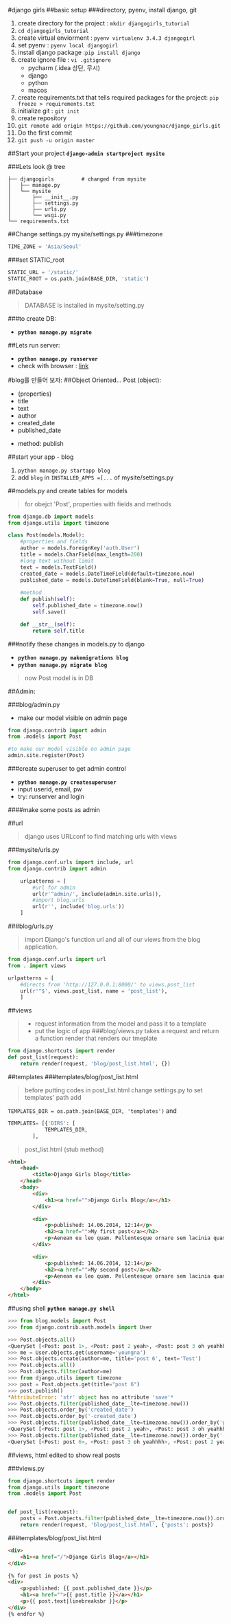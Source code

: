#django girls
##basic setup
###directory, pyenv, install django, git
1. create directory for the project : `mkdir djangogirls_tutorial`
2. `cd djangogirls_tutorial`
3. create virtual enviorment : `pyenv virtualenv 3.4.3 djangogirl`
4. set pyenv : `pyenv local djangogirl`
5. install django package :`pip install django`
6. create ignore file : `vi .gitignore`
	- pycharm (.idea 상단, 무시)
	- django
	- python
	- macos
7. create requirements.txt that tells required packages for the project: `pip freeze > requirements.txt`
8. initialize git : `git init`
9. create repository
10. `git remote add origin https://github.com/youngnac/django_girls.git`
11. Do the first commit
12. `git push -u origin master`

##Start your project
**`django-admin startproject mysite`**

###Lets look @ tree
```
├── djangogirls			# changed from mysite
│   ├── manage.py
│   └── mysite
│       ├── __init__.py
│       ├── settings.py
│       ├── urls.py
│       └── wsgi.py
└── requirements.txt
```

##Change settings.py
mysite/settings.py
###timezone
```python
TIME_ZONE = 'Asia/Seoul'
```
###set STATIC_root
```python
STATIC_URL = '/static/'
STATIC_ROOT = os.path.join(BASE_DIR, 'static')
```
##Database
>DATABASE is installed in mysite/setting.py 

###to create DB:
- **`python manage.py migrate`**

##Lets run server:
- **`python manage.py runserver`**
- check with browser : [link](http://127.0.0.1:8000/)

#blog를 만들어 보자:
##Object Oriented...
Post (object): 

- (properties)
- title
- text
- author
- created_date
- published_date

* method: publish

##start your app - blog
1. `python manage.py startapp blog`
2. add `blog` in `INSTALLED_APPS =[...` of mysite/settings.py 

##models.py and create tables for models
> for obejct 'Post', properties with fields and methods 

```python
from django.db import models
from django.utils import timezone

class Post(models.Model):
    #properties and fields
    author = models.ForeignKey('auth.User')
    title = models.CharField(max_length=200)
    #long text without limit
    text = models.TextField()
    created_date = models.DateTimeField(default=timezone.now)
    published_date = models.DateTimeField(blank=True, null=True)
   
    #method
    def publish(self):
        self.published_date = timezone.now()
        self.save()

    def __str__(self):
        return self.title
```

###notify these changes in models.py to django
- **`python manage.py makemigrations blog`**
- **`python manage.py migrate blog`**
> now Post model is in DB

##Admin:

###blog/admin.py
- make our model visible on admin page

```python
from django.contrib import admin
from .models import Post

#to make our model visible on admin page
admin.site.register(Post)
```
###create superuser to get admin control
- **`python manage.py createsuperuser`**
- input userid, email, pw
- try: runserver and login 

####make some posts as admin

##url
>django uses URLconf to find matching urls with views 

###mysite/urls.py

```python
from django.conf.urls import include, url
from django.contrib import admin

    urlpatterns = [
        #url for admin 
        url(r'^admin/', include(admin.site.urls)),
        #import blog.urls
        url(r'', include('blog.urls'))
    ]
```

###blog/urls.py
> import Django's function url and all of our views from the blog application.

```python
from django.conf.urls import url
from . import views

urlpatterns = [
	#directs from 'http://127.0.0.1:8000/' to views.post_list
    url(r'^$', views.post_list, name = 'post_list'),
	]
```

##views
>- request information from the model and pass it to a template
>- put the logic of app
###blog/views.py
> takes a request and return a function render that renders our tmeplate

```python 
from django.shortcuts import render
def post_list(request):
    return render(request, 'blog/post_list.html', {})
```

##templates 
###templates/blog/post_list.html
>before putting codes in post_list.html
>change settings.py to set templates' path
>add 

`TEMPLATES_DIR = os.path.join(BASE_DIR, 'templates')` and 
```python
TEMPLATES= [{'DIRS': [
            TEMPLATES_DIR,
        ],
```

>post_list.html (stub method)

```html
<html>
    <head>
        <title>Django Girls blog</title>
    </head>
    <body>
        <div>
            <h1><a href="">Django Girls Blog</a></h1>
        </div>

        <div>
            <p>published: 14.06.2014, 12:14</p>
            <h2><a href="">My first post</a></h2>
            <p>Aenean eu leo quam. Pellentesque ornare sem lacinia quam venenatis vestibulum. Donec id elit non mi porta gravida at eget metus. Fusce dapibus, tellus ac cursus commodo, tortor mauris condimentum nibh, ut fermentum massa justo sit amet risus.</p>
        </div>

        <div>
            <p>published: 14.06.2014, 12:14</p>
            <h2><a href="">My second post</a></h2>
            <p>Aenean eu leo quam. Pellentesque ornare sem lacinia quam venenatis vestibulum. Donec id elit non mi porta gravida at eget metus. Fusce dapibus, tellus ac cursus commodo, tortor mauris condimentum nibh, ut f.</p>
        </div>
    </body>
</html>
```

##using shell
**`python manage.py shell`**

```python
>>> from blog.models import Post
>>> from django.contrib.auth.models import User

>>> Post.objects.all()
<QuerySet [<Post: post 1>, <Post: post 2 yeah>, <Post: post 3 oh yeahhhh>]>
>>> me = User.objects.get(username='youngna')
>>> Post.objects.create(author=me, title='post 6', text='Test')
>>> Post.objects.all()
>>> Post.objects.filter(author=me)
>>> from django.utils import timezone
>>> post = Post.objects.get(title="post 6")
>>> post.publish()
*AttributeError: 'str' object has no attribute 'save'*
>>> Post.objects.filter(published_date__lte=timezone.now())
>>> Post.objects.order_by('created_date')
>>> Post.objects.order_by('-created_date')
>>> Post.objects.filter(published_date__lte=timezone.now()).order_by('published_date')
<QuerySet [<Post: post 1>, <Post: post 2 yeah>, <Post: post 3 oh yeahhhh>, <Post: post 6>]>
>>> Post.objects.filter(published_date__lte=timezone.now()).order_by('-published_date')
<QuerySet [<Post: post 6>, <Post: post 3 oh yeahhhh>, <Post: post 2 yeah>, <Post: post 1>]>
```

##views, html edited to show real posts

###views.py
```python
from django.shortcuts import render
from django.utils import timezone
from .models import Post


def post_list(request):
    posts = Post.objects.filter(published_date__lte=timezone.now()).order_by('published_date')
    return render(request, 'blog/post_list.html', {'posts': posts})
```
###templates/blog/post_list.html
```html
<div>
    <h1><a href="/">Django Girls Blog</a></h1>
</div>

{% for post in posts %}
<div>
    <p>published: {{ post.published_date }}</p>
    <h1><a href="">{{ post.title }}</a></h1>
    <p>{{ post.text|linebreaksbr }}</p>
</div>
{% endfor %}
```
 
 
 
 
 
 
 
 
 
 
